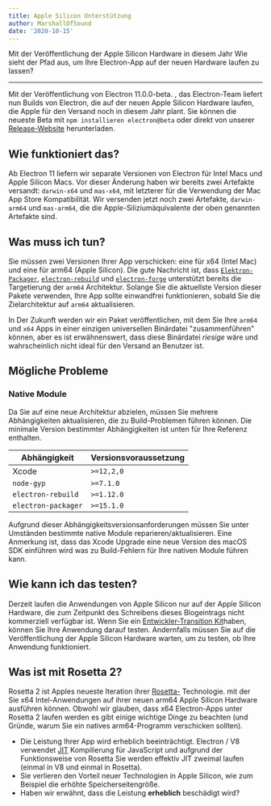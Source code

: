 ```yaml
---
title: Apple Silicon Unterstützung
author: MarshallOfSound
date: '2020-10-15'
---
```


Mit der Veröffentlichung der Apple Silicon Hardware in diesem Jahr Wie sieht der Pfad aus, um Ihre Electron-App auf der neuen Hardware laufen zu lassen?

---

Mit der Veröffentlichung von Electron 11.0.0-beta. , das Electron-Team liefert nun Builds von Electron, die auf der neuen Apple Silicon Hardware laufen, die Apple für den Versand noch in diesem Jahr plant. Sie können die neueste Beta mit `npm installieren electron@beta` oder direkt von unserer [Release-Website](https://electronjs.org/releases/stable) herunterladen.

## Wie funktioniert das?

Ab Electron 11 liefern wir separate Versionen von Electron für Intel Macs und Apple Silicon Macs. Vor dieser Änderung haben wir bereits zwei Artefakte versandt: `darwin-x64` und `mas-x64`, mit letzterer für die Verwendung der Mac App Store Kompatibilität. Wir versenden jetzt noch zwei Artefakte, `darwin-arm64` und `mas-arm64`, die die Apple-Siliziumäquivalente der oben genannten Artefakte sind.

## Was muss ich tun?

Sie müssen zwei Versionen Ihrer App verschicken: eine für x64 (Intel Mac) und eine für arm64 (Apple Silicon). Die gute Nachricht ist, dass [`Elektron-Packager`](https://github.com/electron/electron-packager/), [`electron-rebuild`](https://github.com/electron/electron-rebuild/) und [`electron-forge`](https://github.com/electron-userland/electron-forge/) unterstützt bereits die Targetierung der `arm64` Architektur. Solange Sie die aktuellste Version dieser Pakete verwenden, Ihre App sollte einwandfrei funktionieren, sobald Sie die Zielarchitektur auf `arm64` aktualisieren.

In Der Zukunft werden wir ein Paket veröffentlichen, mit dem Sie Ihre `arm64` und `x64` Apps in einer einzigen universellen Binärdatei "zusammenführen" können, aber es ist erwähnenswert, dass diese Binärdatei _riesige_ wäre und wahrscheinlich nicht ideal für den Versand an Benutzer ist.

## Mögliche Probleme

### Native Module

Da Sie auf eine neue Architektur abzielen, müssen Sie mehrere Abhängigkeiten aktualisieren, die zu Build-Problemen führen können. Die minimale Version bestimmter Abhängigkeiten ist unten für Ihre Referenz enthalten.

| Abhängigkeit        | Versionsvoraussetzung |
| ------------------- | --------------------- |
| Xcode               | `>=12,2,0`         |
| `node-gyp`          | `>=7.1.0`          |
| `electron-rebuild`  | `>=1.12.0`         |
| `electron-packager` | `>=15.1.0`         |

Aufgrund dieser Abhängigkeitsversionsanforderungen müssen Sie unter Umständen bestimmte native Module reparieren/aktualisieren.  Eine Anmerkung ist, dass das Xcode Upgrade eine neue Version des macOS SDK einführen wird was zu Build-Fehlern für Ihre nativen Module führen kann.


## Wie kann ich das testen?

Derzeit laufen die Anwendungen von Apple Silicon nur auf der Apple Silicon Hardware, die zum Zeitpunkt des Schreibens dieses Blogeintrags nicht kommerziell verfügbar ist. Wenn Sie ein [Entwickler-Transition Kit](https://developer.apple.com/programs/universal/)haben, können Sie Ihre Anwendung darauf testen. Andernfalls müssen Sie auf die Veröffentlichung der Apple Silicon Hardware warten, um zu testen, ob Ihre Anwendung funktioniert.

## Was ist mit Rosetta 2?

Rosetta 2 ist Apples neueste Iteration ihrer [Rosetta-](https://en.wikipedia.org/wiki/Rosetta_(software)) Technologie. mit der Sie x64 Intel-Anwendungen auf ihrer neuen arm64 Apple Silicon Hardware ausführen können. Obwohl wir glauben, dass x64 Electron-Apps unter Rosetta 2 laufen werden es gibt einige wichtige Dinge zu beachten (und Gründe, warum Sie ein natives arm64-Programm verschicken sollten).

* Die Leistung Ihrer App wird erheblich beeinträchtigt. Electron / V8 verwendet [JIT](https://en.wikipedia.org/wiki/Just-in-time_compilation) Kompilierung für JavaScript und aufgrund der Funktionsweise von Rosetta Sie werden effektiv JIT zweimal laufen (einmal in V8 und einmal in Rosetta).
* Sie verlieren den Vorteil neuer Technologien in Apple Silicon, wie zum Beispiel die erhöhte Speicherseitengröße.
* Haben wir erwähnt, dass die Leistung **erheblich** beschädigt wird?
